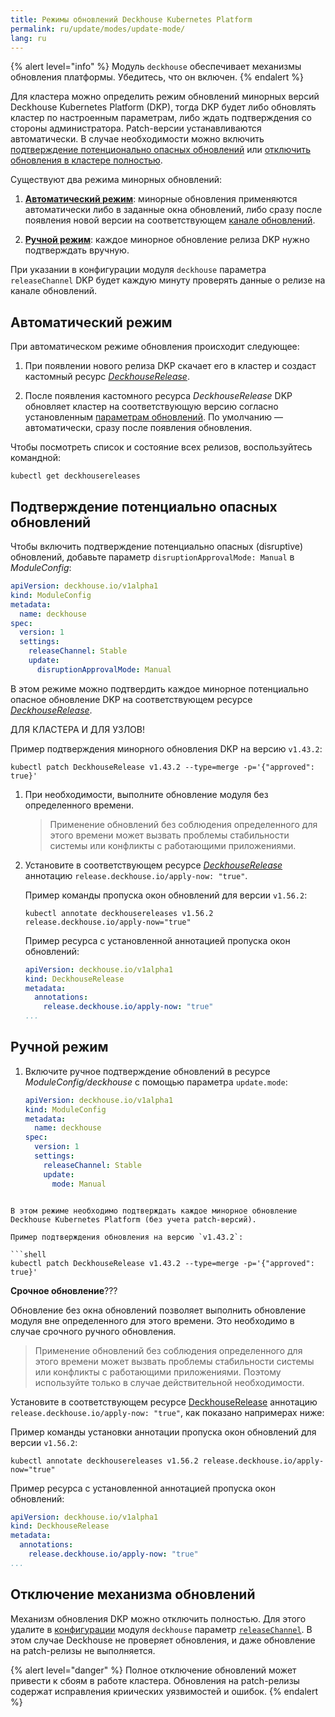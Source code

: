 ```yaml
---
title: Режимы обновлений Deckhouse Kubernetes Platform
permalink: ru/update/modes/update-mode/
lang: ru
---
```


{% alert level="info" %}
Модуль `deckhouse` обеспечивает механизмы обновления платформы. Убедитесь, что он включен.
{% endalert %}

Для кластера можно определить режим обновлений минорных версий Deckhouse Kubernetes Platform (DKP), тогда DKP будет либо обновлять кластер по настроенным параметрам, либо ждать подтверждения со стороны администратора. Patch-версии устанавливаются автоматически. В случае необходимости можно включить [подтверждение потенционально опасных обновлений](#подтверждение-потенциально-опасных-обновлений) или [отключить обновления в кластере полностью](#отключение-механизма-обновлений).

Существуют два режима минорных обновлений:

1. [**Автоматический режим**](#автоматический-режим): минорные обновления применяются автоматически либо в заданные окна обновлений, либо сразу после появления новой версии на соответствующем [канале обновлений](https://deckhouse.ru/documentation/deckhouse-release-channels.html).

2. [**Ручной режим**](#ручной-режим): каждое минорное обновление релиза DKP нужно подтверждать вручную.

При указании в конфигурации модуля `deckhouse` параметра `releaseChannel` DKP будет каждую минуту проверять данные о релизе на канале обновлений.

## Автоматический режим

При автоматическом режиме обновления происходит следующее:

1. При появлении нового релиза DKP скачает его в кластер и создаст кастомный ресурс [*DeckhouseRelease*](modules/002-deckhouse/cr.html#deckhouserelease).

2. После появления кастомного ресурса *DeckhouseRelease* DKP обновляет кластер на соответствующую версию согласно установленным [параметрам обновлений](modules/002-deckhouse/configuration.html#parameters-update). По умолчанию — автоматически, сразу после появления обновления.

Чтобы посмотреть список и состояние всех релизов, воспользуйтесь командной:

```shell
kubectl get deckhousereleases
```

<!-- Если в автоматическом режиме окна обновлений не заданы, Deckhouse Kubernetes Platform обновится сразу, как только новый релиз станет доступен. -->

## Подтверждение потенциально опасных обновлений

Чтобы включить подтверждение потенциально опасных (disruptive) обновлений, добавьте параметр `disruptionApprovalMode: Manual` в *ModuleConfig*:

```yaml
apiVersion: deckhouse.io/v1alpha1
kind: ModuleConfig
metadata:
  name: deckhouse
spec:
  version: 1
  settings:
    releaseChannel: Stable
    update:
      disruptionApprovalMode: Manual
```

<!-- Вот этот сценарий тоже отдельный. Как его установить? Для критических изменений, из-за которых обновление невозможно, настроены алерты. Например:

D8NodeHasDeprecatedOSVersion - на нодах установлена устаревшая операционная система;
HelmReleasesHasResourcesWithDeprecatedVersions - в helm-релизах используются устаревшие ресурсы;
KubernetesVersionEndOfLife - текущая версия Kubernetes больше не поддерживается.-->

В этом режиме можно подтвердить каждое минорное потенциально опасное обновление DKP на соответствующем ресурсе [*DeckhouseRelease*](cr.html#deckhouserelease).

ДЛЯ КЛАСТЕРА И ДЛЯ УЗЛОВ!

Пример подтверждения минорного обновления DKP на версию `v1.43.2`:

   ```shell
   kubectl patch DeckhouseRelease v1.43.2 --type=merge -p='{"approved": true}'
   ```

1. При необходимости, выполните обновление модуля без определенного времени.

   > Применение обновлений без соблюдения определенного для этого времени может вызвать проблемы стабильности системы или конфликты с работающими приложениями.

1. Установите в соответствующем ресурсе [*DeckhouseRelease*](modules/002-deckhouse/cr.html#deckhouserelease) аннотацию `release.deckhouse.io/apply-now: "true"`.

   Пример команды пропуска окон обновлений для версии `v1.56.2`:

   ```shell
   kubectl annotate deckhousereleases v1.56.2 release.deckhouse.io/apply-now="true"
   ```

   Пример ресурса с установленной аннотацией пропуска окон обновлений:

   ```yaml
   apiVersion: deckhouse.io/v1alpha1
   kind: DeckhouseRelease
   metadata:
     annotations:
       release.deckhouse.io/apply-now: "true"
   ...
   ```

## Ручной режим

1. Включите ручное подтверждение обновлений в ресурсе *ModuleConfig/deckhouse* с помощью параметра `update.mode`:

   ```yaml
   apiVersion: deckhouse.io/v1alpha1
   kind: ModuleConfig
   metadata:
     name: deckhouse
   spec:
     version: 1
     settings:
       releaseChannel: Stable
       update:
         mode: Manual
  ```

В этом режиме необходимо подтверждать каждое минорное обновление Deckhouse Kubernetes Platform (без учета patch-версий).

Пример подтверждения обновления на версию `v1.43.2`:

```shell
kubectl patch DeckhouseRelease v1.43.2 --type=merge -p='{"approved": true}'
```

**Срочное обновление**???

Обновление без окна обновлений позволяет выполнить обновление модуля вне определенного для этого времени. Это необходимо в случае срочного ручного обновления. 

> Применение обновлений без соблюдения определенного для этого времени может вызвать проблемы стабильности системы или конфликты с работающими приложениями. Поэтому используйте только в случае действительной необходимости.

Установите в соответствующем ресурсе [DeckhouseRelease](modules/002-deckhouse/cr.html#deckhouserelease) аннотацию `release.deckhouse.io/apply-now: "true"`, как показано напримерах ниже:

Пример команды установки аннотации пропуска окон обновлений для версии `v1.56.2`:

```shell
kubectl annotate deckhousereleases v1.56.2 release.deckhouse.io/apply-now="true"
```

Пример ресурса с установленной аннотацией пропуска окон обновлений:

```yaml
apiVersion: deckhouse.io/v1alpha1
kind: DeckhouseRelease
metadata:
  annotations:
    release.deckhouse.io/apply-now: "true"
...
```

## Отключение механизма обновлений

Механизм обновления DKP можно отключить полностью. Для этого удалите в [конфигурации](modules/002-deckhouse/configuration.html) модуля `deckhouse` параметр [`releaseChannel`](modules/002-deckhouse/configuration.html#parameters-releasechannel). В этом случае Deckhouse не проверяет обновления, и даже обновление на patch-релизы не выполняется.

{% alert level="danger" %}
Полное отключение обновлений может привести к сбоям в работе кластера. Обновления на patch-релизы содержат исправления криических уязвимостей и ошибок.
{% endalert %}